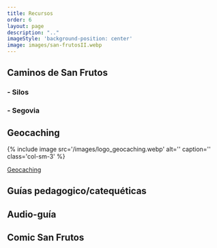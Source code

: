 ```yaml
---
title: Recursos
order: 6
layout: page
description: ".."
imageStyle: 'background-position: center'
image: images/san-frutosII.webp
---
```




## Caminos de San Frutos

### - Silos
### - Segovia

## Geocaching


{% include image src='/images/logo_geocaching.webp' alt='' caption='' class='col-sm-3' %}


<a href="https://coord.info/GCAV3W3">Geocaching</a>

## Guías pedagogico/catequéticas
## Audio-guía
## Comic San Frutos


